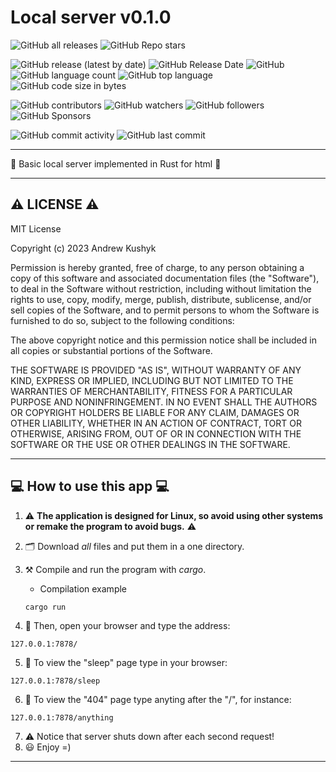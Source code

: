 # Local server v0.1.0

![GitHub all releases](https://img.shields.io/github/downloads/git-user-cpp/local_server/total?color=00FF00&logo=github&logoColor=00FF00&style=plastic)
![GitHub Repo stars](https://img.shields.io/github/stars/git-user-cpp/local_server?color=FFFF00&logo=github&logoColor=FFFF00&style=plastic)

![GitHub release (latest by date)](https://img.shields.io/github/v/release/git-user-cpp/local_server?color=ff0000&logo=github&logoColor=ff0000&style=plastic)
![GitHub Release Date](https://img.shields.io/github/release-date/git-user-cpp/local_server?color=ff4500&logo=github&logoColor=ff4500&style=plastic)
![GitHub](https://img.shields.io/github/license/git-user-cpp/local_server?color=FFD700&logo=github&logoColor=FFD700&style=plastic)
![GitHub language count](https://img.shields.io/github/languages/count/git-user-cpp/local_server?color=7FFFD4&logo=github&logoColor=7FFFD4&style=plastic)
![GitHub top language](https://img.shields.io/github/languages/top/git-user-cpp/local_server?color=red&logo=github&logoColor=red&style=plastic)
![GitHub code size in bytes](https://img.shields.io/github/languages/code-size/git-user-cpp/local_server?color=00BFFF&logo=github&logoColor=00BFFF&style=plastic)

![GitHub contributors](https://img.shields.io/github/contributors-anon/git-user-cpp/local_server?color=ff0000&logo=github&logoColor=ff0000&style=plastic)
![GitHub watchers](https://img.shields.io/github/watchers/git-user-cpp/local_server?color=DC143C&logo=github&logoColor=DC143C&style=plastic)
![GitHub followers](https://img.shields.io/github/followers/git-user-cpp?color=7FFF00&logo=github&logoColor=7FFF00&style=plastic)
![GitHub Sponsors](https://img.shields.io/github/sponsors/git-user-cpp?color=00FFFF&logo=github&logoColor=00FFFF&style=plastic)

![GitHub commit activity](https://img.shields.io/github/commit-activity/y/git-user-cpp/local_server?color=98FB98&logo=github&logoColor=98FB98&style=plastic)
![GitHub last commit](https://img.shields.io/github/last-commit/git-user-cpp/local_server?color=98FB98&logo=github&logoColor=98FB98&style=plastic)

---

:crab: Basic local server implemented in Rust for html :crab:

---

## ⚠️ LICENSE ⚠️
MIT License

Copyright (c) 2023 Andrew Kushyk

Permission is hereby granted, free of charge, to any person obtaining a copy
of this software and associated documentation files (the "Software"), to deal
in the Software without restriction, including without limitation the rights
to use, copy, modify, merge, publish, distribute, sublicense, and/or sell
copies of the Software, and to permit persons to whom the Software is
furnished to do so, subject to the following conditions:

The above copyright notice and this permission notice shall be included in all
copies or substantial portions of the Software.

THE SOFTWARE IS PROVIDED "AS IS", WITHOUT WARRANTY OF ANY KIND, EXPRESS OR
IMPLIED, INCLUDING BUT NOT LIMITED TO THE WARRANTIES OF MERCHANTABILITY,
FITNESS FOR A PARTICULAR PURPOSE AND NONINFRINGEMENT. IN NO EVENT SHALL THE
AUTHORS OR COPYRIGHT HOLDERS BE LIABLE FOR ANY CLAIM, DAMAGES OR OTHER
LIABILITY, WHETHER IN AN ACTION OF CONTRACT, TORT OR OTHERWISE, ARISING FROM,
OUT OF OR IN CONNECTION WITH THE SOFTWARE OR THE USE OR OTHER DEALINGS IN THE
SOFTWARE.

---

## 💻 How to use this app 💻

1) ⚠️ **The application is designed for Linux, so avoid using other systems or remake the program to avoid bugs.** ⚠️

2) 🗂️ Download *all* files and put them in a one directory.

3) ⚒️ Compile and run the program with *cargo*.
    - Сompilation example
    ```
    cargo run
    ```
4) 👷 Then, open your browser and type the address:
  ```
  127.0.0.1:7878/
  ```
5) 🌠 To view the "sleep" page type in your browser:
  ```
  127.0.0.1:7878/sleep
  ```

6) :100: To view the "404" page type anyting after the "/", for instance:
  ```
  127.0.0.1:7878/anything
  ```
  
7) ⚠️ Notice that server shuts down after each second request!
7) :smiley: Enjoy =)

---

